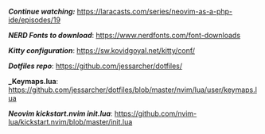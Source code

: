 **_Continue watching:_**
https://laracasts.com/series/neovim-as-a-php-ide/episodes/19

**_NERD Fonts to download_**:
https://www.nerdfonts.com/font-downloads

**_Kitty configuration_**:
https://sw.kovidgoyal.net/kitty/conf/

**_Dotfiles repo_**:
https://github.com/jessarcher/dotfiles/

**_Keymaps.lua**:
https://github.com/jessarcher/dotfiles/blob/master/nvim/lua/user/keymaps.lua

**_Neovim kickstart.nvim init.lua_**:
https://github.com/nvim-lua/kickstart.nvim/blob/master/init.lua
